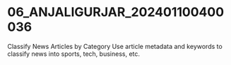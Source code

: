 # 06_ANJALIGURJAR_202401100400036
Classify News Articles by Category Use article metadata and keywords to classify news into sports, tech, business, etc.
